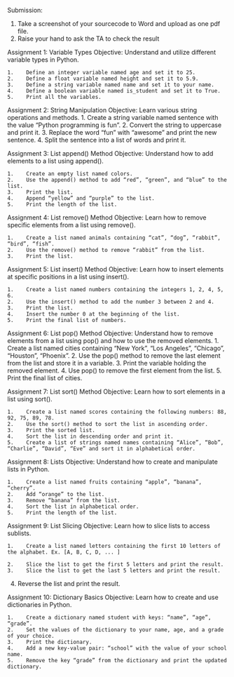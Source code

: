 Submission:
1) Take a screenshot of your sourcecode to Word and upload as one pdf file.
2) Raise your hand to ask the TA to check the result

Assignment 1: Variable Types
Objective: Understand and utilize different variable types in Python.

    1.    Define an integer variable named age and set it to 25.
    2.    Define a float variable named height and set it to 5.9.
    3.    Define a string variable named name and set it to your name.
    4.    Define a boolean variable named is_student and set it to True.
    5.    Print all the variables.

Assignment 2: String Manipulation
Objective: Learn various string operations and methods.
    1.    Create a string variable named sentence with the value “Python programming is fun”.
    2.    Convert the string to uppercase and print it.
    3.    Replace the word “fun” with “awesome” and print the new sentence.
    4.    Split the sentence into a list of words and print it.

Assignment 3: List append() Method
Objective: Understand how to add elements to a list using append().

    1.    Create an empty list named colors.
    2.    Use the append() method to add “red”, “green”, and “blue” to the list.
    3.    Print the list.
    4.    Append “yellow” and “purple” to the list.
    5.    Print the length of the list.

Assignment 4: List remove() Method
Objective: Learn how to remove specific elements from a list using remove().

    1.    Create a list named animals containing “cat”, “dog”, “rabbit”, “bird”, “fish”.
    2.    Use the remove() method to remove “rabbit” from the list.
    3.    Print the list.

Assignment 5: List insert() Method
Objective: Learn how to insert elements at specific positions in a list using insert().

    1.    Create a list named numbers containing the integers 1, 2, 4, 5, 6.
    2.    Use the insert() method to add the number 3 between 2 and 4.
    3.    Print the list.
    4.    Insert the number 0 at the beginning of the list.
    5.    Print the final list of numbers.

Assignment 6: List pop() Method
Objective: Understand how to remove elements from a list using pop() and how to use the removed elements.
    1.    Create a list named cities containing “New York”, “Los Angeles”, “Chicago”, “Houston”, “Phoenix”.
    2.    Use the pop() method to remove the last element from the list and store it in a variable.
    3.    Print the variable holding the removed element.
    4.    Use pop() to remove the first element from the list.
    5.    Print the final list of cities.

Assignment 7: List sort() Method
Objective: Learn how to sort elements in a list using sort().

    1.    Create a list named scores containing the following numbers: 88, 92, 75, 89, 78.
    2.    Use the sort() method to sort the list in ascending order.
    3.    Print the sorted list.
    4.    Sort the list in descending order and print it.
    5.    Create a list of strings named names containing “Alice”, “Bob”, “Charlie”, “David”, “Eve” and sort it in alphabetical order.

Assignment 8: Lists
Objective: Understand how to create and manipulate lists in Python.

    1.    Create a list named fruits containing “apple”, “banana”, “cherry”.
    2.    Add “orange” to the list.
    3.    Remove “banana” from the list.
    4.    Sort the list in alphabetical order.
    5.    Print the length of the list.

Assignment 9: List Slicing
Objective: Learn how to slice lists to access sublists.

    1.    Create a list named letters containing the first 10 letters of the alphabet. Ex. [A, B, C, D, ... ]

    2.    Slice the list to get the first 5 letters and print the result.
    3.    Slice the list to get the last 5 letters and print the result.
   4.    Reverse the list and print the result.

Assignment 10: Dictionary Basics
Objective: Learn how to create and use dictionaries in Python.

    1.    Create a dictionary named student with keys: “name”, “age”, “grade”.
    2.    Set the values of the dictionary to your name, age, and a grade of your choice.
    3.    Print the dictionary.
    4.    Add a new key-value pair: “school” with the value of your school name.
    5.    Remove the key “grade” from the dictionary and print the updated dictionary.